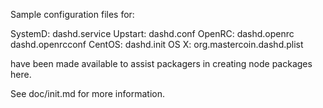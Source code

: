 Sample configuration files for:

SystemD: dashd.service
Upstart: dashd.conf
OpenRC:  dashd.openrc
         dashd.openrcconf
CentOS:  dashd.init
OS X:    org.mastercoin.dashd.plist

have been made available to assist packagers in creating node packages here.

See doc/init.md for more information.
